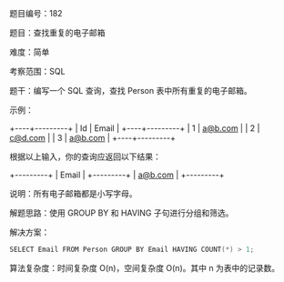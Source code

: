 题目编号：182

题目：查找重复的电子邮箱

难度：简单

考察范围：SQL

题干：编写一个 SQL 查询，查找 Person 表中所有重复的电子邮箱。

示例：

+----+---------+
| Id | Email   |
+----+---------+
| 1  | a@b.com |
| 2  | c@d.com |
| 3  | a@b.com |
+----+---------+

根据以上输入，你的查询应返回以下结果：

+---------+
| Email   |
+---------+
| a@b.com |
+---------+

说明：所有电子邮箱都是小写字母。

解题思路：使用 GROUP BY 和 HAVING 子句进行分组和筛选。

解决方案：

```swift
SELECT Email FROM Person GROUP BY Email HAVING COUNT(*) > 1;
```

算法复杂度：时间复杂度 O(n)，空间复杂度 O(n)。其中 n 为表中的记录数。